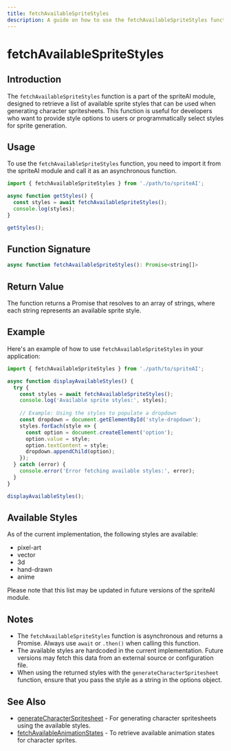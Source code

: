 ```yaml
---
title: fetchAvailableSpriteStyles
description: A guide on how to use the fetchAvailableSpriteStyles function to retrieve available sprite styles.
---
```


# fetchAvailableSpriteStyles

## Introduction

The `fetchAvailableSpriteStyles` function is a part of the spriteAI module, designed to retrieve a list of available sprite styles that can be used when generating character spritesheets. This function is useful for developers who want to provide style options to users or programmatically select styles for sprite generation.

## Usage

To use the `fetchAvailableSpriteStyles` function, you need to import it from the spriteAI module and call it as an asynchronous function.

```javascript
import { fetchAvailableSpriteStyles } from './path/to/spriteAI';

async function getStyles() {
  const styles = await fetchAvailableSpriteStyles();
  console.log(styles);
}

getStyles();
```

## Function Signature

```javascript
async function fetchAvailableSpriteStyles(): Promise<string[]>
```

## Return Value

The function returns a Promise that resolves to an array of strings, where each string represents an available sprite style.

## Example

Here's an example of how to use `fetchAvailableSpriteStyles` in your application:

```javascript
import { fetchAvailableSpriteStyles } from './path/to/spriteAI';

async function displayAvailableStyles() {
  try {
    const styles = await fetchAvailableSpriteStyles();
    console.log('Available sprite styles:', styles);
    
    // Example: Using the styles to populate a dropdown
    const dropdown = document.getElementById('style-dropdown');
    styles.forEach(style => {
      const option = document.createElement('option');
      option.value = style;
      option.textContent = style;
      dropdown.appendChild(option);
    });
  } catch (error) {
    console.error('Error fetching available styles:', error);
  }
}

displayAvailableStyles();
```

## Available Styles

As of the current implementation, the following styles are available:

- pixel-art
- vector
- 3d
- hand-drawn
- anime

Please note that this list may be updated in future versions of the spriteAI module.

## Notes

- The `fetchAvailableSpriteStyles` function is asynchronous and returns a Promise. Always use `await` or `.then()` when calling this function.
- The available styles are hardcoded in the current implementation. Future versions may fetch this data from an external source or configuration file.
- When using the returned styles with the `generateCharacterSpritesheet` function, ensure that you pass the style as a string in the options object.

## See Also

- [generateCharacterSpritesheet](./generateCharacterSpritesheet.md) - For generating character spritesheets using the available styles.
- [fetchAvailableAnimationStates](./fetchAvailableAnimationStates.md) - To retrieve available animation states for character sprites.